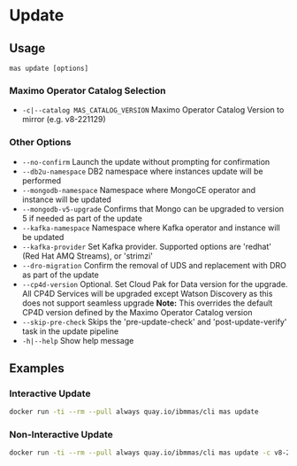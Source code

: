 Update
===============================================================================

Usage
-------------------------------------------------------------------------------
`mas update [options]`

### Maximo Operator Catalog Selection
- `-c|--catalog MAS_CATALOG_VERSION` Maximo Operator Catalog Version to mirror (e.g. v8-221129)

### Other Options
- `--no-confirm`         Launch the update without prompting for confirmation
- `--db2u-namespace`     DB2 namespace where instances update will be performed
- `--mongodb-namespace`  Namespace where MongoCE operator and instance will be updated
- `--mongodb-v5-upgrade` Confirms that Mongo can be upgraded to version 5 if needed as part of the update
- `--kafka-namespace`    Namespace where Kafka operator and instance will be updated
- `--kafka-provider`     Set Kafka provider. Supported options are 'redhat' (Red Hat AMQ Streams), or 'strimzi'
- `--dro-migration`      Confirm the removal of UDS and replacement with DRO as part of the update
- `--cp4d-version`       Optional. Set Cloud Pak for Data version for the upgrade. All CP4D Services will be upgraded except Watson Discovery as this does not support seamless upgrade
**Note:** This overrides the default CP4D version defined by the Maximo Operator Catalog version
- `--skip-pre-check`     Skips the 'pre-update-check' and 'post-update-verify' task in the update pipeline
- `-h|--help`            Show help message

Examples
-------------------------------------------------------------------------------
### Interactive Update
```bash
docker run -ti --rm --pull always quay.io/ibmmas/cli mas update
```

### Non-Interactive Update
```bash
docker run -ti --rm --pull always quay.io/ibmmas/cli mas update -c v8-220927-amd64 --no-confirm
```
